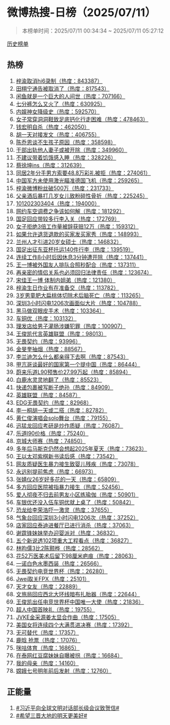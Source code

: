 <h1>
微博热搜-日榜（2025/07/11）
</h1>
<blockquote>
<p>
本榜单时间：2025/07/11 00:34:34 ~ 2025/07/11 05:27:12
</p>
</blockquote>
<p>
<a href="https://github.com/daifee/weibo-hot-search/tree/main/archives/daily">历史榜单</a>
</p>
<h2>
热榜
</h2>
<ol>

<li>
<a href="https://s.weibo.com/weibo?q=%23%E6%A2%93%E6%B8%9D%E5%8F%96%E6%B6%88hi6%E5%BD%95%E5%88%B6%23" target="weibo">
梓渝取消hi6录制（热度：843387）
</a>
</li>

<li>
<a href="https://s.weibo.com/weibo?q=%23%E7%94%B0%E6%A0%A9%E5%AE%81%E9%80%9A%E5%91%8A%E8%A2%AB%E5%8F%96%E6%B6%88%E4%BA%86%23" target="weibo">
田栩宁通告被取消了（热度：817543）
</a>
</li>

<li>
<a href="https://s.weibo.com/weibo?q=%23%E9%97%B2%E9%B1%BC%E5%B0%B1%E6%98%AF%E4%B8%80%E4%B8%AA%E5%B7%A8%E5%A4%A7%E7%9A%84%E4%BA%BA%E9%97%B4%E4%B8%96%23" target="weibo">
闲鱼就是一个巨大的人间世（热度：707166）
</a>
</li>

<li>
<a href="https://s.weibo.com/weibo?q=%23%E4%B8%83%E5%88%86%E8%A3%A4%E6%80%8E%E4%B9%88%E5%8F%88%E7%81%AB%E4%BA%86%23" target="weibo">
七分裤怎么又火了（热度：630925）
</a>
</li>

<li>
<a href="https://s.weibo.com/weibo?q=%23%E5%86%85%E5%A8%B1%E7%A5%9E%E5%A5%B3%E9%99%8D%E7%BA%A7%E5%8F%B2%23" target="weibo">
内娱神女降级史（热度：592570）
</a>
</li>

<li>
<a href="https://s.weibo.com/weibo?q=%23%E5%A5%B3%E5%AD%90%E5%B8%B8%E7%A9%BF%E6%B4%9E%E6%B4%9E%E9%9E%8B%E8%87%B4%E8%B6%B3%E5%BA%95%E9%92%99%E5%8C%96%E8%A1%8C%E8%B5%B0%E5%9B%B0%E9%9A%BE%23" target="weibo">
女子常穿洞洞鞋致足底钙化行走困难（热度：478463）
</a>
</li>

<li>
<a href="https://s.weibo.com/weibo?q=%23%E9%92%B1%E5%AE%8F%E6%98%8E%E8%87%AA%E6%9D%80%23" target="weibo">
钱宏明自杀（热度：462050）
</a>
</li>

<li>
<a href="https://s.weibo.com/weibo?q=%23%E8%83%A1%E4%B8%80%E5%A4%A9%E5%AF%B9%E6%8E%A5%E5%8F%91%E6%96%87%23" target="weibo">
胡一天对接发文（热度：406755）
</a>
</li>

<li>
<a href="https://s.weibo.com/weibo?q=%23%E9%99%88%E4%B9%94%E6%81%A9%E8%B0%88%E4%B8%8D%E7%94%9F%E5%AD%A9%E5%AD%90%E5%8E%9F%E5%9B%A0%23" target="weibo">
陈乔恩谈不生孩子原因（热度：358598）
</a>
</li>

<li>
<a href="https://s.weibo.com/weibo?q=%23%E5%B9%B2%E9%83%A8%E5%87%BA%E8%BD%A8%E4%BB%96%E4%BA%BA%E5%A6%BB%E5%AD%90%E6%88%96%E8%A2%AB%E5%BC%80%E9%99%A4%23" target="weibo">
干部出轨他人妻子或被开除（热度：349960）
</a>
</li>

<li>
<a href="https://s.weibo.com/weibo?q=%23%E4%B8%8D%E5%BB%BA%E8%AE%AE%E5%B8%A6%E7%9D%80%E9%A5%A5%E9%A5%BF%E6%84%9F%E5%85%A5%E7%9D%A1%23" target="weibo">
不建议带着饥饿感入睡（热度：328226）
</a>
</li>

<li>
<a href="https://s.weibo.com/weibo?q=%23%E8%94%A1%E5%BE%90%E5%9D%A4ins%23" target="weibo">
蔡徐坤ins（热度：312639）
</a>
</li>

<li>
<a href="https://s.weibo.com/weibo?q=%23%E5%90%8C%E5%B1%852%E5%B9%B4%E5%88%86%E6%89%8B%E7%94%B7%E6%96%B9%E7%B4%A2%E8%A6%8148.8%E4%B8%87%E5%BD%A9%E7%A4%BC%E8%A2%AB%E6%8B%92%23" target="weibo">
同居2年分手男方索要48.8万彩礼被拒（热度：274061）
</a>
</li>

<li>
<a href="https://s.weibo.com/weibo?q=%23%E4%B8%AD%E5%9B%BD%E5%86%9B%E6%96%B9%E6%9C%AA%E4%BD%BF%E7%94%A8%E6%BF%80%E5%85%89%E7%9E%84%E5%87%86%E5%BE%B7%E5%9B%BD%E9%A3%9E%E6%9C%BA%23" target="weibo">
中国军方未使用激光瞄准德国飞机（热度：259265）
</a>
</li>

<li>
<a href="https://s.weibo.com/weibo?q=%23%E6%A2%93%E6%B8%9D%E5%BE%AE%E5%8D%9A%E7%B2%89%E4%B8%9D%E7%A0%B4500%E4%B8%87%23" target="weibo">
梓渝微博粉丝破500万（热度：231733）
</a>
</li>

<li>
<a href="https://s.weibo.com/weibo?q=%23%E7%88%B6%E4%BA%B2%E9%85%92%E5%90%8E%E6%9A%B4%E6%89%93%E5%87%A0%E5%B2%81%E5%A5%B3%E5%84%BF%E8%87%B4%E7%B2%89%E7%A2%8E%E6%80%A7%E9%AA%A8%E6%8A%98%23" target="weibo">
父亲酒后暴打几岁女儿致粉碎性骨折（热度：225245）
</a>
</li>

<li>
<a href="https://s.weibo.com/weibo?q=%23101202303404%23" target="weibo">
101202303404（热度：194000）
</a>
</li>

<li>
<a href="https://s.weibo.com/weibo?q=%23%E7%BD%91%E7%BA%A6%E8%BD%A6%E7%A9%BA%E8%B0%83%E8%B4%B9%E4%B9%8B%E4%BA%89%E8%AF%A5%E5%A6%82%E4%BD%95%E8%A7%A3%23" target="weibo">
网约车空调费之争该如何解（热度：181292）
</a>
</li>

<li>
<a href="https://s.weibo.com/weibo?q=%23%E5%9B%BD%E8%B6%B3%E5%9B%9E%E5%BA%94%E5%B8%A6%E8%BE%83%E5%A4%9A%E8%A1%8C%E6%9D%8E%E5%85%A5%E5%85%B3%23" target="weibo">
国足回应带较多行李入关（热度：172769）
</a>
</li>

<li>
<a href="https://s.weibo.com/weibo?q=%23%E5%A5%B3%E5%AD%90%E6%8B%92%E7%BB%9D3%E5%80%8D%E5%B7%A5%E4%BD%9C%E9%87%8F%E8%A2%AB%E8%BE%9E%E8%8E%B7%E8%B5%9412%E4%B8%87%23" target="weibo">
女子拒绝3倍工作量被辞获赔12万（热度：159312）
</a>
</li>

<li>
<a href="https://s.weibo.com/weibo?q=%23%E5%A6%82%E6%9E%9C%E5%85%81%E8%AE%B8%E9%80%80%E8%B4%A7%E9%80%80%E6%AC%BE%E7%9A%84%E4%B9%B0%E5%AE%B6%E5%8F%91%E4%B9%B0%E5%AE%B6%E7%A7%80%23" target="weibo">
如果允许退货退款的买家发买家秀（热度：148993）
</a>
</li>

<li>
<a href="https://s.weibo.com/weibo?q=%23%E5%85%B0%E5%B7%9E%E4%BA%BA%E6%89%8D%E5%BC%95%E8%BF%9B20%E5%B2%81%E5%A5%B3%E7%A1%95%E5%A3%AB%23" target="weibo">
兰州人才引进20岁女硕士（热度：146832）
</a>
</li>

<li>
<a href="https://s.weibo.com/weibo?q=%23%E5%9B%BD%E8%B6%B3%E5%87%BA%E5%BE%81%E4%B8%9C%E4%BA%9A%E6%9D%AF%E6%89%98%E8%BF%90140%E4%BB%B6%E8%A1%8C%E6%9D%8E%23" target="weibo">
国足出征东亚杯托运140件行李（热度：139519）
</a>
</li>

<li>
<a href="https://s.weibo.com/weibo?q=%23%E8%BF%9E%E7%BB%AD%E5%B7%A5%E4%BD%9C8%E5%B0%8F%E6%97%B6%E5%90%8E%E5%9B%A0%E4%BC%91%E6%81%AF3%E5%88%86%E9%92%9F%E9%81%AD%E5%BC%80%E9%99%A4%23" target="weibo">
连续工作8小时后因休息3分钟遭开除（热度：137441）
</a>
</li>

<li>
<a href="https://s.weibo.com/weibo?q=%23%E7%8E%8B%E4%B8%80%E5%8D%9A%E8%A2%AB%E5%A4%96%E5%9B%BD%E5%8F%8B%E4%BA%BA%E6%8E%92%E9%98%9F%E5%90%88%E7%85%A7%E7%A7%92%E9%85%8D%E5%90%88%23" target="weibo">
王一博被外国友人排队合照秒配合（热度：137311）
</a>
</li>

<li>
<a href="https://s.weibo.com/weibo?q=%23%E5%86%8D%E4%BA%B2%E5%AF%86%E7%9A%84%E6%83%85%E4%BE%A3%E5%85%B3%E7%B3%BB%E4%B9%9F%E5%BF%85%E9%A1%BB%E5%9B%9E%E5%BD%92%E6%B3%95%E5%BE%8B%E8%B4%A3%E4%BB%BB%23" target="weibo">
再亲密的情侣关系也必须回归法律责任（热度：123674）
</a>
</li>

<li>
<a href="https://s.weibo.com/weibo?q=%23%E5%AE%8B%E4%BD%B3%E7%8E%8B%E4%B8%80%E5%8D%9A%20%E4%BD%93%E5%88%B6%E5%86%85%E5%A7%90%E5%BC%9F%23" target="weibo">
宋佳王一博 体制内姐弟（热度：121380）
</a>
</li>

<li>
<a href="https://s.weibo.com/weibo?q=%23%E6%A2%93%E6%B8%9D%E7%94%9F%E6%97%A5%E4%BD%9C%E4%B8%9A%E6%9C%89%E5%9C%A8%E5%87%86%E5%A4%87%E4%BA%A4%23" target="weibo">
梓渝生日作业有在准备交（热度：113782）
</a>
</li>

<li>
<a href="https://s.weibo.com/weibo?q=%233%E5%B2%81%E7%94%B7%E7%AB%A5%E8%82%A5%E5%A4%A7%E6%89%81%E6%A1%83%E4%BD%93%E5%88%87%E9%99%A4%E6%9C%AF%E5%90%8E%E8%84%91%E6%AD%BB%E4%BA%A1%23" target="weibo">
3岁男童肥大扁桃体切除术后脑死亡（热度：113265）
</a>
</li>

<li>
<a href="https://s.weibo.com/weibo?q=%23%E6%B7%B1%E5%9C%B33%E5%B0%8F%E6%97%B6%E9%97%AA%E7%94%B51206%E6%AC%A1%E7%94%BB%E9%9D%A2%E4%BC%BC%E5%A4%A7%E7%89%87%23" target="weibo">
深圳3小时闪电1206次画面似大片（热度：104788）
</a>
</li>

<li>
<a href="https://s.weibo.com/weibo?q=%23%E9%BB%91%E9%A9%AC%E5%81%9A%E5%8F%8C%E7%9C%BC%E7%9A%AE%E6%89%8B%E6%9C%AF%23" target="weibo">
黑马做双眼皮手术（热度：103364）
</a>
</li>

<li>
<a href="https://s.weibo.com/weibo?q=%23%E8%BD%A6%E9%93%9C%E4%BC%98%23" target="weibo">
车铜优（热度：103132）
</a>
</li>

<li>
<a href="https://s.weibo.com/weibo?q=%23%E7%90%86%E5%8F%91%E5%BA%97%E7%BB%99%E7%94%B7%E5%AD%90%E7%81%8C%E8%82%A0%E6%B6%89%E5%AB%8C%E7%8A%AF%E7%BD%AA%23" target="weibo">
理发店给男子灌肠涉嫌犯罪（热度：100907）
</a>
</li>

<li>
<a href="https://s.weibo.com/weibo?q=%23%E7%8E%8B%E4%BF%8A%E5%87%AF%E4%BB%A3%E8%A8%80%E8%8B%B1%E9%9B%84%E8%81%94%E7%9B%9F%23" target="weibo">
王俊凯代言英雄联盟（热度：98013）
</a>
</li>

<li>
<a href="https://s.weibo.com/weibo?q=%23%E6%97%A0%E7%95%8F%E5%A5%91%E7%BA%A6%23" target="weibo">
无畏契约（热度：93996）
</a>
</li>

<li>
<a href="https://s.weibo.com/weibo?q=%23%E9%87%91%E6%97%BB%E5%A5%8E%E6%8A%BD%E7%83%9F%23" target="weibo">
金旻奎抽烟（热度：88567）
</a>
</li>

<li>
<a href="https://s.weibo.com/weibo?q=%23%E6%9D%8E%E5%85%B0%E8%BF%AA%E6%80%8E%E4%B9%88%E4%BB%80%E4%B9%88%E9%83%BD%E4%BA%B2%E5%BE%97%E4%B8%8B%E5%8E%BB%E5%95%8A%23" target="weibo">
李兰迪怎么什么都亲得下去啊（热度：87543）
</a>
</li>

<li>
<a href="https://s.weibo.com/weibo?q=%23%E7%94%B2%E4%BA%A2%E5%93%A5%E8%B0%88%E6%9C%80%E5%A5%BD%E7%9A%84%E5%9B%BD%E5%AE%B6%E7%AC%AC%E4%B8%80%E4%B8%AA%E6%8F%90%E4%B8%AD%E5%9B%BD%23" target="weibo">
甲亢哥谈最好的国家第一个提中国（热度：86444）
</a>
</li>

<li>
<a href="https://s.weibo.com/weibo?q=%23%E8%94%9A%E6%9D%A5%E4%B9%90%E9%81%93L90%E9%A2%84%E5%94%AE%E4%BB%B727.99%E4%B8%87%E8%B5%B7%23" target="weibo">
蔚来乐道L90预售价27.99万起（热度：85894）
</a>
</li>

<li>
<a href="https://s.weibo.com/weibo?q=%23%E7%99%BD%E9%B9%BF%E6%B0%B4%E7%81%B5%E7%81%B5%E5%9C%B0%E7%BF%BB%E4%BA%86%23" target="weibo">
白鹿水灵灵地翻了（热度：85523）
</a>
</li>

<li>
<a href="https://s.weibo.com/weibo?q=%23%E5%BF%AB%E9%80%92%E5%8C%85%E8%A3%B9%E8%A2%AB%E5%86%99%E6%96%AD%E5%AD%90%E7%BB%9D%E5%AD%99%23" target="weibo">
快递包裹被写断子绝孙（热度：84909）
</a>
</li>

<li>
<a href="https://s.weibo.com/weibo?q=%23%E8%8B%B1%E9%9B%84%E8%81%94%E7%9B%9F%23" target="weibo">
英雄联盟（热度：84587）
</a>
</li>

<li>
<a href="https://s.weibo.com/weibo?q=%23EDG%E6%97%A0%E7%95%8F%E5%A5%91%E7%BA%A6%23" target="weibo">
EDG无畏契约（热度：82968）
</a>
</li>

<li>
<a href="https://s.weibo.com/weibo?q=%23%E6%9D%8E%E4%B8%80%E6%A1%90%E8%83%A1%E4%B8%80%E5%A4%A9%E6%88%96%E4%BA%8C%E6%90%AD%23" target="weibo">
李一桐胡一天或二搭（热度：82782）
</a>
</li>

<li>
<a href="https://s.weibo.com/weibo?q=%23%E9%BB%84%E4%BB%81%E4%BF%8A%E6%BC%94%E5%94%B1%E4%BC%9Asolo%E8%88%9E%E5%8F%B0%23" target="weibo">
黄仁俊演唱会solo舞台（热度：79155）
</a>
</li>

<li>
<a href="https://s.weibo.com/weibo?q=%23%E8%BF%85%E7%8C%9B%E9%BE%99%E5%9B%9E%E5%BA%94%E8%80%83%E7%A0%94%E6%98%AF%E7%82%92%E4%BD%9C%E8%B4%A8%E7%96%91%23" target="weibo">
迅猛龙回应考研是炒作质疑（热度：76087）
</a>
</li>

<li>
<a href="https://s.weibo.com/weibo?q=%23%E4%B9%90%E9%81%93l90%E4%BB%B7%E6%A0%BC%23" target="weibo">
乐道l90价格（热度：75240）
</a>
</li>

<li>
<a href="https://s.weibo.com/weibo?q=%23%E4%BA%AC%E5%9F%8E%E5%A4%A7%E5%B8%88%E8%B5%9B%23" target="weibo">
京城大师赛（热度：74850）
</a>
</li>

<li>
<a href="https://s.weibo.com/weibo?q=%23%E5%A4%9A%E5%B9%B4%E5%90%8E%E9%A9%AC%E6%96%AF%E5%85%8B%E4%BB%8D%E7%84%B6%E4%BC%9A%E6%83%B3%E8%B5%B72025%E5%B9%B4%E5%A4%8F%E5%A4%A9%23" target="weibo">
多年后马斯克仍然会想起2025年夏天（热度：73623）
</a>
</li>

<li>
<a href="https://s.weibo.com/weibo?q=%23%E7%8E%8B%E4%BB%A5%E5%A4%AA%E9%82%93%E7%B4%AB%E6%A3%8B%E6%96%B0%E4%B9%A6%E8%AF%BB%E5%90%8E%E6%84%9F%23" target="weibo">
王以太邓紫棋新书读后感（热度：73542）
</a>
</li>

<li>
<a href="https://s.weibo.com/weibo?q=%23%E7%BD%91%E5%8F%8B%E8%B4%A8%E7%96%91%E5%8C%BB%E7%94%9F%E6%9A%B4%E5%8A%9B%E6%8E%A5%E7%94%9F%E8%87%B4%E5%A9%B4%E5%84%BF%E6%AE%8B%E7%96%BE%23" target="weibo">
网友质疑医生暴力接生致婴儿残疾（热度：73078）
</a>
</li>

<li>
<a href="https://s.weibo.com/weibo?q=%23%E6%B0%B8%E8%BF%9C%E5%88%AB%E6%8F%90%E5%89%8D%E7%84%A6%E8%99%91%23" target="weibo">
永远别提前焦虑（热度：66973）
</a>
</li>

<li>
<a href="https://s.weibo.com/weibo?q=%23%E5%BC%A0%E5%A9%A7%E4%BB%AA26%E5%B2%81%E5%A5%BD%E5%A4%9A%E8%8A%B1%E7%9A%84%E4%B8%80%E5%A4%A9%23" target="weibo">
张婧仪26岁好多花的一天（热度：65809）
</a>
</li>

<li>
<a href="https://s.weibo.com/weibo?q=%23%E5%A4%9A%E6%96%B9%E5%9B%9E%E5%BA%94%E5%8C%BB%E9%99%A2%E8%A2%AB%E6%8C%87%E6%9A%B4%E5%8A%9B%E6%8E%A5%E7%94%9F%23" target="weibo">
多方回应医院被指暴力接生（热度：52456）
</a>
</li>

<li>
<a href="https://s.weibo.com/weibo?q=%23%E7%88%B1%E4%BA%BA%E5%BD%BB%E5%A4%9C%E4%B8%8D%E5%BD%92%E5%8E%BB%E5%89%8D%E7%94%B7%E5%8F%8B%E5%B0%8F%E5%8C%BA%E7%BB%83%E7%91%9C%E4%BC%BD%23" target="weibo">
爱人彻夜不归去前男友小区练瑜伽（热度：50901）
</a>
</li>

<li>
<a href="https://s.weibo.com/weibo?q=%23%E8%BD%A6%E9%93%B6%E4%BC%98%E8%BF%98%E6%B2%A1%E5%85%A5%E4%BC%8D%E8%BD%A6%E9%93%9C%E4%BC%98%E5%B0%B1%E4%B8%8A%E6%A1%8C%E4%BA%86%23" target="weibo">
车银优还没入伍车铜优就上桌了（热度：50842）
</a>
</li>

<li>
<a href="https://s.weibo.com/weibo?q=%23%E6%81%90%E9%BE%99%E7%BB%99%E6%9D%8E%E8%8D%A3%E6%B5%A9%E5%90%93%E4%B8%80%E6%BF%80%E7%81%B5%23" target="weibo">
恐龙给李荣浩吓一激灵（热度：37655）
</a>
</li>

<li>
<a href="https://s.weibo.com/weibo?q=%23%E6%B0%94%E8%B1%A1%E5%8F%B0%E5%9B%9E%E5%BA%94%E6%B7%B1%E5%9C%B33%E5%B0%8F%E6%97%B6%E9%97%AA%E7%94%B51206%E6%AC%A1%23" target="weibo">
气象台回应深圳3小时闪电1206次（热度：37252）
</a>
</li>

<li>
<a href="https://s.weibo.com/weibo?q=%23%E5%BA%97%E5%AE%B6%E5%9B%9E%E5%BA%94%E6%B3%B0%E8%BF%AA%E8%BF%9B%E9%A4%90%E5%8E%85%E5%B7%B2%E8%BF%9B%E8%A1%8C%E6%B6%88%E6%9D%80%23" target="weibo">
店家回应泰迪进餐厅已进行消杀（热度：37063）
</a>
</li>

<li>
<a href="https://s.weibo.com/weibo?q=%23%E8%B0%A2%E9%9C%86%E9%94%8B%E5%A6%B9%E5%A6%B9%E4%B8%BE%E5%8A%9E%E8%BF%8E%E5%A9%B4%E6%B4%BE%E5%AF%B9%23" target="weibo">
谢霆锋妹妹举办迎婴派对（热度：36832）
</a>
</li>

<li>
<a href="https://s.weibo.com/weibo?q=%23%E4%BA%94%E4%B8%AA%E6%96%B0%E8%AF%B4%E9%80%8F102%E9%A1%B9%E9%87%8D%E5%A4%A7%E5%B7%A5%E7%A8%8B%E7%9C%8B%E7%82%B9%23" target="weibo">
五个新说透102项重大工程看点（热度：36827）
</a>
</li>

<li>
<a href="https://s.weibo.com/weibo?q=%23%E6%9E%97%E6%98%80%E5%84%923%E6%AF%942%E9%99%88%E9%A2%A2%E6%A1%A6%23" target="weibo">
林昀儒3比2陈颢桦（热度：28562）
</a>
</li>

<li>
<a href="https://s.weibo.com/weibo?q=%23%E8%8A%B152%E4%B8%87%E5%8C%BB%E7%BE%8E%E6%9C%AF%E5%90%8E%E7%95%99%E4%B8%8B98%E5%8E%98%E7%B1%B3%E7%96%A4%E7%97%95%23" target="weibo">
花52万医美术后留下98厘米疤痕（热度：28063）
</a>
</li>

<li>
<a href="https://s.weibo.com/weibo?q=%23%E4%B8%80%E8%AF%BA%E7%99%BD%E8%89%B2%E6%B0%B4%E5%A2%A8%E8%A5%BF%E8%A3%85%23" target="weibo">
一诺白色水墨西装（热度：26566）
</a>
</li>

<li>
<a href="https://s.weibo.com/weibo?q=%23%E6%97%A0%E7%95%8F%E5%A5%91%E7%BA%A6%E7%94%B5%E7%AB%9E%E4%B8%96%E7%95%8C%E6%9D%AF%23" target="weibo">
无畏契约电竞世界杯（热度：26280）
</a>
</li>

<li>
<a href="https://s.weibo.com/weibo?q=%23Jwei%E5%8F%96%E5%85%B3FPX%23" target="weibo">
Jwei取关FPX（热度：25101）
</a>
</li>

<li>
<a href="https://s.weibo.com/weibo?q=%23%E5%A4%A9%E6%89%8D%E5%A5%B3%E5%8F%8B%23" target="weibo">
天才女友（热度：22889）
</a>
</li>

<li>
<a href="https://s.weibo.com/weibo?q=%23%E6%96%87%E6%97%85%E5%B1%80%E5%9B%9E%E5%BA%94%E8%A5%BF%E5%8C%97%E5%A4%A7%E7%8E%AF%E7%BA%BF%E6%9A%97%E5%B8%83%E6%89%8E%E8%83%8E%E5%99%A8%23" target="weibo">
文旅局回应西北大环线暗布扎胎器（热度：22644）
</a>
</li>

<li>
<a href="https://s.weibo.com/weibo?q=%23%E7%8E%8B%E4%BF%8A%E5%87%AF%E5%87%BA%E4%BB%BB%E7%94%B5%E7%AB%9E%E4%B8%96%E7%95%8C%E6%9D%AF%E4%B8%AD%E5%9B%BD%E5%94%AF%E4%B8%80%E5%A4%A7%E4%BD%BF%23" target="weibo">
王俊凯出任电竞世界杯中国唯一大使（热度：21836）
</a>
</li>

<li>
<a href="https://s.weibo.com/weibo?q=%23%E8%B6%85%E4%BA%BA%E4%B8%AD%E5%9B%BD%E9%A6%96%E6%98%A0%E7%A4%BC%23" target="weibo">
超人中国首映礼（热度：19755）
</a>
</li>

<li>
<a href="https://s.weibo.com/weibo?q=%23JVKE%E9%87%91%E9%87%87%E6%BA%90%E5%A7%9C%E5%A4%AA%E6%98%BE%E5%90%88%E4%BD%9C%E6%9B%B2%23" target="weibo">
JVKE金采源姜太显合作曲（热度：17505）
</a>
</li>

<li>
<a href="https://s.weibo.com/weibo?q=%23%E7%BE%8E%E5%9B%BD%E5%A5%B3%E5%B0%86%E8%BF%9E%E7%BB%AD%E5%9B%9B%E4%B8%AA%E5%A4%A7%E6%BB%A1%E8%B4%AF%E8%BF%9B%E5%86%B3%E8%B5%9B%23" target="weibo">
美国女将连续四个大满贯进决赛（热度：17392）
</a>
</li>

<li>
<a href="https://s.weibo.com/weibo?q=%23%E6%97%A0%E5%8F%AF%E6%9B%BF%E4%BB%A3%23" target="weibo">
无可替代（热度：17357）
</a>
</li>

<li>
<a href="https://s.weibo.com/weibo?q=%23%E9%B9%BF%E6%99%97%20%E6%8A%A2%E7%A5%A8%23" target="weibo">
鹿晗 抢票（热度：17076）
</a>
</li>

<li>
<a href="https://s.weibo.com/weibo?q=%23%E5%92%AA%E5%92%95%E4%BD%93%E8%82%B2%23" target="weibo">
咪咕体育（热度：16865）
</a>
</li>

<li>
<a href="https://s.weibo.com/weibo?q=%23%E5%9C%A8%E6%B3%B0%E7%BD%91%E7%BA%A2%E8%B1%86%E8%85%90%E5%A6%B9%E5%A6%B9%E8%87%AA%E6%9B%9D%E8%A2%AB%E6%8B%90%23" target="weibo">
在泰网红豆腐妹妹自曝被拐（热度：16684）
</a>
</li>

<li>
<a href="https://s.weibo.com/weibo?q=%23%E6%88%91%E7%9A%84%E6%AF%8D%E4%BA%B2%23" target="weibo">
我的母亲（热度：14160）
</a>
</li>

<li>
<a href="https://s.weibo.com/weibo?q=%23%E5%AB%A6%E5%A8%A5%E4%B8%83%E5%8F%B7%E6%98%8E%E5%B9%B4%E5%89%8D%E5%90%8E%E5%8F%91%E5%B0%84%23" target="weibo">
嫦娥七号明年前后发射（热度：12760）
</a>
</li>

</ol>
<h2>
正能量
</h2>
<ol>

<li>
<a href="https://s.weibo.com/weibo?q=%23%23%E4%B9%A0%E8%BF%91%E5%B9%B3%E5%90%91%E5%85%A8%E7%90%83%E6%96%87%E6%98%8E%E5%AF%B9%E8%AF%9D%E9%83%A8%E9%95%BF%E7%BA%A7%E4%BC%9A%E8%AE%AE%E8%87%B4%E8%B4%BA%E4%BF%A1%23%23" target="weibo">
#习近平向全球文明对话部长级会议致贺信#
</a>
</li>

<li>
<a href="https://s.weibo.com/weibo?q=%23%23%E5%B8%8C%E6%9C%9B%E4%B8%89%E6%99%8B%E5%A4%A7%E5%9C%B0%E7%9A%84%E6%98%8E%E5%A4%A9%E6%9B%B4%E7%BE%8E%E5%A5%BD%23%23" target="weibo">
#希望三晋大地的明天更美好#
</a>
</li>

</ol>